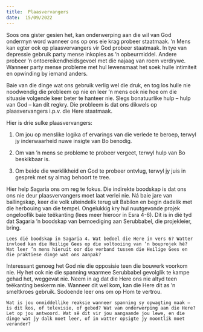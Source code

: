 ```yaml
---
title:  Plaasvervangers
date:  15/09/2022
---
```


Soos ons gister gesien het, kan onderwerping aan die wil van God ondermyn word wanneer ons op ons eie krag probeer staatmaak. ’n Mens kan egter ook op plaasvervangers vir God probeer staatmaak. In tye van depressie gebruik party mense inkopies as ’n opbeurmiddel. Andere probeer ’n ontoereikendheidsgevoel met die najaag van roem verdrywe. Wanneer party mense probleme met hul lewensmaat het soek hulle intimiteit en opwinding by iemand anders.

Baie van die dinge wat ons gebruik verlig wel die druk, en tog los hulle nie noodwendig die probleem op nie en leer ’n mens ook nie hoe om die situasie volgende keer beter te hanteer nie. Slegs bonatuurlike hulp – hulp van God – kan dít regkry. Die probleem is dat ons dikwels op plaasvervangers i.p.v. die Here staatmaak.

Hier is drie sulke plaasvervangers:

1. Om jou op menslike logika of ervarings van die verlede te beroep, terwyl jy inderwaarheid nuwe insigte van Bo benodig.

2. Om van ’n mens se probleme te probeer vergeet, terwyl hulp van Bo beskikbaar is.

3. Om beide die werklikheid en God te probeer ontvlug, terwyl jy juis in gesprek met sy almag behoort te tree.

Hier help Sagaria ons om reg te fokus. Die indirekte boodskap is dat ons ons nie deur plaasvervangers moet laat verlei nie. Ná baie jare van ballingskap, keer die volk uiteindelik terug uit Babilon en begin dadelik met die herbouing van die tempel. Ongelukkig kry hul nuutgevonde projek ongelooflik baie teëkanting (lees meer hieroor in Esra 4-6). Dit is in dié tyd dat Sagaria ’n boodskap van bemoediging aan Serubbabel, die projekleier, bring.

`Lees dié boodskap in Sagaria 4. Wat bedoel die Here in vers 6? Watter invloed kan die Heilige Gees op die voltooiing van ’n bouprojek hê? Wat leer ’n mens hieruit oor die verband tussen die Heilige Gees en die praktiese dinge wat ons aanpak?`

Interessant genoeg het God nie die opposisie teen die bouwerk voorkom nie. Hy het ook nie die spanning waarmee Serubbabel gevolglik te kampe gehad het, weggevat nie. Neem in ag dat die Here ons nie altyd teen teëkanting beskerm nie. Wanneer dit wel kom, kan die Here dit as ’n smeltkroes gebruik. Sodoende leer ons om op Hom te vertrou.

`Wat is jou onmiddellike reaksie wanneer spanning sy opwagting maak – is dit kos, of televisie, of gebed? Wat van onderwerping aan die Here? Let op jou antwoord. Wat sê dit vir jou aangaande jou lewe, en die dinge wat jy dalk moet leer, of in watter opsigte jy moontlik moet verander?`